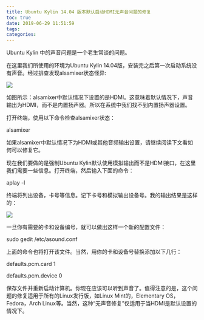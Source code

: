 ```yaml
---
title: Ubuntu Kylin 14.04 版本默认启动HDMI无声音问题的修复
toc: true
date: 2019-06-29 11:51:59
tags:
categories:
---
```



Ubuntu Kylin 中的声音问题是一个老生常谈的问题。

在这里我们所使用的环境为Ubuntu Kylin 14.04版，安装完之后第一次启动系统没有声音。经过排查发现alsamixer状态怪异:

<img src="http://www.ubuntukylin.com/upload/images/%E5%9B%BE%E7%89%8722.jpg"></img>

如图所示：alsamixer中默认情况下设置的是HDMI。这意味着默认情况下，声音输出为HDMI，而不是内置扬声器。所以在系统中我们找不到内置扬声器设置。

打开终端，使用以下命令检查alsamixer状态：

alsamixer

如果alsamixer中默认情况下为HDMI或其他音频输出设置，请继续阅读下文看如何可以修复它。

现在我们要做的是强制Ubuntu Kylin默认使用模拟输出而不是HDMI接口，在这里我们需要一些信息。打开终端，然后输入下面的命令：

aplay -l

终端将列出设备，卡号等信息。记下卡号和模拟输出设备号。我的输出结果是这样的：

<img src="http://www.ubuntukylin.com/upload/images/%E5%9B%BE%E7%89%8723.jpg"></img>

一旦你有需要的卡和设备编号，就可以做出这样一个新的配置文件：

sudo gedit /etc/asound.conf

上面的命令也将打开该文件。当然，用你的卡和设备号替换添加以下几行：

defaults.pcm.card 1

defaults.pcm.device 0

保存文件并重新启动计算机。你现在应该可以听到声音了。值得注意的是，这个问题的修复适用于所有的Linux发行版，如Linux Mint的，Elementary OS，Fedora，Arch Linux等。当然，这种“无声音修复”仅适用于当HDMI是默认设置的情况下。
